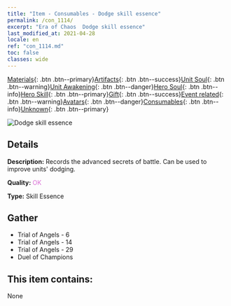 ```yaml
---
title: "Item - Consumables - Dodge skill essence"
permalink: /con_1114/
excerpt: "Era of Chaos  Dodge skill essence"
last_modified_at: 2021-04-28
locale: en
ref: "con_1114.md"
toc: false
classes: wide
---
```

 [Materials](/Items/){: .btn .btn--primary}[Artifacts](/Items/Artifacts/){: .btn .btn--success}[Unit Soul](/Items/UnitSoul/){: .btn .btn--warning}[Unit Awakening](/Items/UnitAwakening/){: .btn .btn--danger}[Hero Soul](/Items/HeroSoul/){: .btn .btn--info}[Hero Skill](/Items/HeroSkill/){: .btn .btn--primary}[Gift](/Items/Gift/){: .btn .btn--success}[Event related](/Items/Events/){: .btn .btn--warning}[Avatars](/Items/Avatars/){: .btn .btn--danger}[Consumables](/Items/Consumables/){: .btn .btn--info}[Unknown](/Items/Unknown/){: .btn .btn--primary}

 ![Dodge skill essence](/images/t/i_7005.png)

## Details
 **Description:** Records the advanced secrets of battle. Can be used to improve units' dodging.

 **Quality:** <span style="color: #DA70D6">OK</span>

 **Type:** Skill Essence

## Gather

*    Trial of Angels - 6 
*    Trial of Angels - 14 
*    Trial of Angels - 29 
*    Duel of Champions 

## This item contains:

  None

